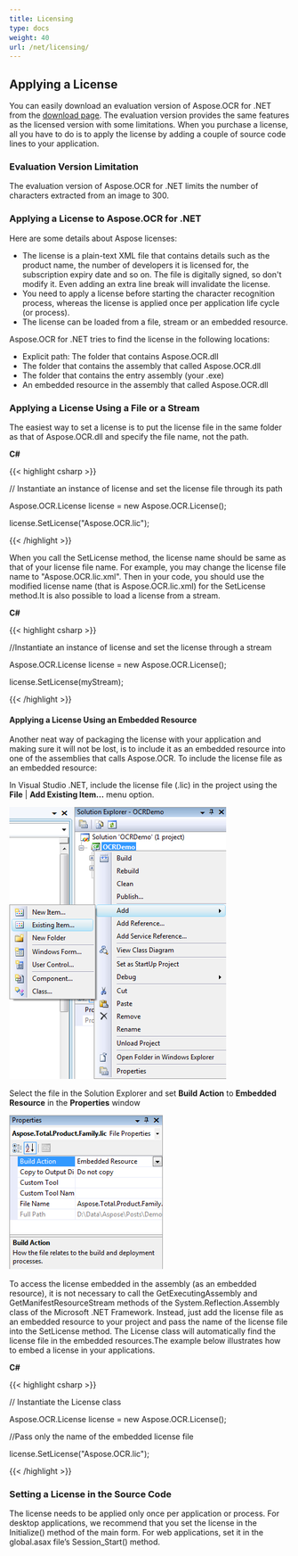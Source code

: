 ```yaml
---
title: Licensing
type: docs
weight: 40
url: /net/licensing/
---
```


## **Applying a License**
You can easily download an evaluation version of Aspose.OCR for .NET from the [download page](https://downloads.aspose.com/ocr/net). The evaluation version provides the same features as the licensed version with some limitations. When you purchase a license, all you have to do is to apply the license by adding a couple of source code lines to your application.
### **Evaluation Version Limitation**
The evaluation version of Aspose.OCR for .NET limits the number of characters extracted from an image to 300.
### **Applying a License to Aspose.OCR for .NET**
Here are some details about Aspose licenses:

- The license is a plain-text XML file that contains details such as the product name, the number of developers it is licensed for, the subscription expiry date and so on. The file is digitally signed, so don't modify it. Even adding an extra line break will invalidate the license.
- You need to apply a license before starting the character recognition process, whereas the license is applied once per application life cycle (or process).
- The license can be loaded from a file, stream or an embedded resource.

Aspose.OCR for .NET tries to find the license in the following locations:

- Explicit path: The folder that contains Aspose.OCR.dll 
- The folder that contains the assembly that called Aspose.OCR.dll
- The folder that contains the entry assembly (your .exe)
- An embedded resource in the assembly that called Aspose.OCR.dll
### **Applying a License Using a File or a Stream**
The easiest way to set a license is to put the license file in the same folder as that of Aspose.OCR.dll and specify the file name, not the path.

**C#**

{{< highlight csharp >}}

 // Instantiate an instance of license and set the license file through its path

Aspose.OCR.License license = new Aspose.OCR.License();

license.SetLicense("Aspose.OCR.lic");



{{< /highlight >}}



When you call the SetLicense method, the license name should be same as that of your license file name. For example, you may change the license file name to "Aspose.OCR.lic.xml". Then in your code, you should use the modified license name (that is Aspose.OCR.lic.xml) for the SetLicense method.It is also possible to load a license from a stream.

**C#**

{{< highlight csharp >}}

 //Instantiate an instance of license and set the license through a stream

Aspose.OCR.License license = new Aspose.OCR.License();

license.SetLicense(myStream);

{{< /highlight >}}


#### **Applying a License Using an Embedded Resource**
Another neat way of packaging the license with your application and making sure it will not be lost, is to include it as an embedded resource into one of the assemblies that calls Aspose.OCR. To include the license file as an embedded resource:

In Visual Studio .NET, include the license file (.lic) in the project using the **File** | **Add Existing Item...** menu option. 

![todo:image_alt_text](licensing_1.png)



Select the file in the Solution Explorer and set **Build Action** to **Embedded Resource** in the **Properties** window 

![todo:image_alt_text](licensing_2.png)

To access the license embedded in the assembly (as an embedded resource), it is not necessary to call the GetExecutingAssembly and GetManifestResourceStream methods of the System.Reflection.Assembly class of the Microsoft .NET Framework. Instead, just add the license file as an embedded resource to your project and pass the name of the license file into the SetLicense method. The License class will automatically find the license file in the embedded resources.The example below illustrates how to embed a license in your applications.



**C#**

{{< highlight csharp >}}

 // Instantiate the License class

Aspose.OCR.License license = new Aspose.OCR.License();

//Pass only the name of the embedded license file

license.SetLicense("Aspose.OCR.lic");



{{< /highlight >}}
### **Setting a License in the Source Code**
The license needs to be applied only once per application or process. For desktop applications, we recommend that you set the license in the Initialize() method of the main form. For web applications, set it in the global.asax file’s Session_Start() method.
